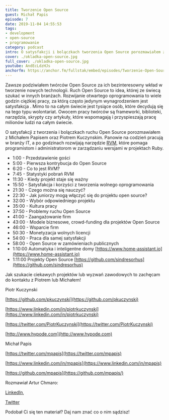 ```yaml
---
title: Tworzenie Open Source
guest: Michał Papis
episode: 7
date: 2019-11-04 14:55:53
tags:
- development
- open-source
- programowanie
category: podcast
intro: O satysfakcji i bolączkach tworzenia Open Source porozmawiałem z Michałem Papisem oraz Piotrem Kuczynskim (maintainerzy RVM i wielu innych projektów)
cover: ./okladka-open-source.jpg
full_cover: ./okladka-open-source.jpg
youtube: AndEcLdzHJs
anchorfm: https://anchor.fm/fullstak/embed/episodes/Tworzenie-Open-Source-Micha-Papis--Piotr-Kuczynski---FullStak-7-e8nuco
---
```


Zawsze podziwiałem twórców Open Source za ich bezinteresowny wkład w tworzenie nowych technologii. Ruch Open Source to idea, której ze świecą szukać w innych branżach. Rozwijanie otwartego oprogramowania to wiele godzin ciężkiej pracy, za którą często jedynym wynagrodzeniem jest satysfakcja . Mimo to na całym świecie jest tysiące osób, które decydują się na tego typu wolontariat. Owocem pracy twórców są frameworki, biblioteki, narzędzia, skrypty czy artykuły, które wspomagają i przyspieszają pracę milionów ludzi na całym świecie.

O satysfakcji z tworzenia i bolączkach ruchu Open Source porozmawiałem z Michałem Papisem oraz Piotrem Kuczynskim. Panowie na codzień pracują w branży IT, a po godzinach rozwijają narzędzie [RVM](http://rvm.io), które pomaga programistom i administratorom w zarządzaniu wersjami w projektach Ruby.

* 1:00 - Przedstawienie gości
* 5:00 - Pierwsza kontrybucja do Open Source
* 6:20 - Co to jest RVM?
* 7:45 - Statystyki pobrań RVM
* 11:30 - Kiedy projekt staje się ważny
* 15:50 - Satysfakcja i korzyści z tworzenia wolnego oprogramowania
* 21:30 - Czego można się nauczyć?
* 22:30 - Jak juniorzy mogą włączyć się do projektu open source?
* 32:00 - Wybór odpowiedniego projektu
* 35:00 - Kultura pracy
* 37:50 - Problemy ruchu Open Source
* 41:00 - Zaangażowanie firm
* 43:00 - Modele biznesowe, crowd-funding dla projektów Open Source
* 46:00 - Wsparcie firm
* 50:30 - Monetyzacja wolnych licencji
* 54:00 - Praca dla samej satysfakcji
* 58:00 - Open Source w zamówieniach publicznych
* 1:10:00 Automatyka i inteligentne domy [https://www.home-assistant.io](https://www.home-assistant.io)
* 1:11:00 Projekty Open Source [https://github.com/sindresorhus](https://github.com/sindresorhus)

Jak szukacie ciekawych projektów lub wyzwań zawodowych to zachęcam do kontaktu z Piotrem lub Michałem!

Piotr Kuczynski

[https://github.com/pkuczynski](https://github.com/pkuczynski)

[https://www.linkedin.com/in/piotrkuczynski](https://www.linkedin.com/in/piotrkuczynski)

[https://twitter.com/PiotrKuczynski](https://twitter.com/PiotrKuczynski)

[http://www.hypode.com](http://www.hypode.com)

Michał Papis

[https://twitter.com/mpapis](https://twitter.com/mpapis)

[https://www.linkedin.com/in/mpapis](https://www.linkedin.com/in/mpapis)

[https://github.com/mpapis](https://github.com/mpapis/)



Rozmawiał Artur Chmaro:

[LinkedIn](https://www.linkedin.com/in/arturchmaro),

[Twitter](https://twitter.com/ArtiChmaro)

Podobał Ci się ten materiał? Daj nam znać co o nim sądzisz!

